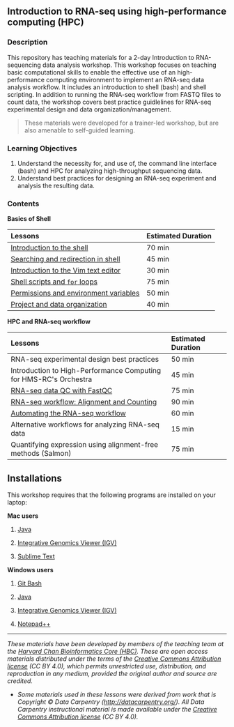 ## Introduction to RNA-seq using high-performance computing (HPC)

### Description

This repository has teaching materials for a 2-day Introduction to RNA-sequencing data analysis workshop. This workshop focuses on teaching basic computational skills to enable the effective use of an high-performance computing environment to implement an RNA-seq data analysis workflow. It includes an introduction to shell (bash) and shell scripting. In addition to running the RNA-seq workflow from FASTQ files to count data, the workshop covers best practice guidlelines for RNA-seq experimental design and data organization/management.

> These materials were developed for a trainer-led workshop, but are also amenable to self-guided learning.

### Learning Objectives

1.	Understand the necessity for, and use of, the command line interface (bash) and HPC for analyzing high-throughput sequencing data.
2.	Understand best practices for designing an RNA-seq experiment and analysis the resulting data.


### Contents

**Basics of Shell**

| Lessons            | Estimated Duration |
|:------------------------|:----------|
|[Introduction to the shell](lessons/01_the_filesystem.md) | 70 min |
|[Searching and redirection in shell](lessons/02_searching_files.md) | 45 min |
|[Introduction to the Vim text editor ](lessons/03_vim.md) | 30 min |
|[Shell scripts and `for` loops](lessons/04_loops_and_scripts.md) | 75 min |
|[Permissions and environment variables](lessons/05_permissions_and_environment_variables.md) | 50 min |
|[Project and data organization](lessons/06_data_organization.md) | 40 min |

**HPC and RNA-seq workflow**

| Lessons            | Estimated Duration |
|:------------------------|:----------|
| RNA-seq experimental design best practices | 50 min |
| Introduction to High-Performance Computing for HMS-RC's Orchestra | 45 min |
| [RNA-seq data QC with FastQC](lessons/07_assessing_quality.md) | 75 min |
| [RNA-seq workflow: Alignment and Counting](lessons/08_rnaseq_workflow.md) | 90 min |
| [Automating the RNA-seq workflow](lessons/09_automating_workflow.md) | 60 min |
| Alternative workflows for analyzing RNA-seq data | 15 min |
| Quantifying expression using alignment-free methods (Salmon) | 75 min |

## Installations

This workshop requires that the following programs are installed on your laptop: 

**Mac users**

1. [Java](https://www.java.com/en/download/)

2. [Integrative Genomics Viewer (IGV)](https://software.broadinstitute.org/software/igv/download)

3. [Sublime Text](http://www.sublimetext.com/)

**Windows users**

1. [Git Bash](https://git-scm.com/download/win)

2. [Java](https://www.java.com/en/download/)

3. [Integrative Genomics Viewer (IGV)](https://software.broadinstitute.org/software/igv/download)

4. [Notepad++](http://notepad-plus-plus.org/)

***
*These materials have been developed by members of the teaching team at the [Harvard Chan Bioinformatics Core (HBC)](http://bioinformatics.sph.harvard.edu/). These are open access materials distributed under the terms of the [Creative Commons Attribution license](https://creativecommons.org/licenses/by/4.0/) (CC BY 4.0), which permits unrestricted use, distribution, and reproduction in any medium, provided the original author and source are credited.*

* *Some materials used in these lessons were derived from work that is Copyright © Data Carpentry (http://datacarpentry.org/). 
All Data Carpentry instructional material is made available under the [Creative Commons Attribution license](https://creativecommons.org/licenses/by/4.0/) (CC BY 4.0).*
